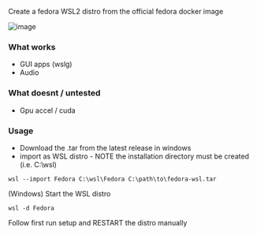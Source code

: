Create a fedora WSL2 distro from the official fedora docker image

![image](https://github.com/xtenduke/wslfedora/assets/5002212/1abc66a2-6b1b-4f66-88e2-906ae227e99e)


### What works
- GUI apps (wslg)
- Audio

### What doesnt / untested
- Gpu accel / cuda

### Usage
- Download the .tar from the latest release in windows
- import as WSL distro - NOTE the installation directory must be created (i.e. C:\wsl)
```
wsl --import Fedora C:\wsl\Fedora C:\path\to\fedora-wsl.tar
```

(Windows) Start the WSL distro
```
wsl -d Fedora
```

Follow first run setup and RESTART the distro manually
